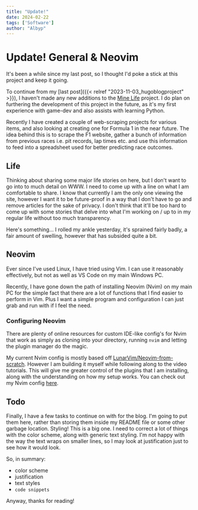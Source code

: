 ```yaml
---
title: "Update!"
date: 2024-02-22
tags: ['Software']
author: "Albyp"
---
```


# Update! General & Neovim 

It's been a while since my last post, so I thought I'd poke a stick at this project and keep it going.

To continue from my [last post]({{< relref "2023-11-03_hugoblogproject" >}}), I haven't made any new additions to the [Mine Life](https://github.com/albyp/mine-life) project. I do plan on furthering the development of this project in the future, as it's my first experience with game-dev and also assists with learning Python.

Recently I have created a couple of web-scraping projects for various items, and also looking at creating one for Formula 1 in the near future.
The idea behind this is to scrape the F1 website, gather a bunch of information from previous races i.e. pit records, lap times etc. and use this information to feed into a spreadsheet used for better predicting race outcomes.

## Life

Thinking about sharing some major life stories on here, but I don't want to go into to much detail on WWW.
I need to come up with a line on what I am comfortable to share. I know that currently I am the only one viewing the site, however I want it to be future-proof in a way that I don't have to go and remove articles for the sake of privacy.
I don't think that it'll be too hard to come up with some stories that delve into what I'm working on / up to in my regular life without too much transparency.

Here's something... I rolled my ankle yesterday, it's sprained fairly badly, a fair amount of swelling, however that has subsided quite a bit.

## Neovim

Ever since I've used Linux, I have tried using Vim.
I can use it reasonably effectively, but not as well as VS Code on my main Windows PC.

Recently, I have gone down the path of installing Neovim (Nvim) on my main PC for the simple fact that there are a lot of functions that I find easier to perform in Vim.
Plus I want a simple program and configuration I can just grab and run with if I feel the need.

### Configuring Neovim

There are plenty of online resources for custom IDE-like config's for Nvim that work as simply as cloning into your directory, running `nvim` and letting the plugin manager do the magic.

My current Nvim config is mostly based off [LunarVim/Neovim-from-scratch](https://github.com/LunarVim/Neovim-from-scratch).
However I am building it myself while following along to the video tutorials.
This will give me greater control of the plugins that I am installing, along with the understanding on how my setup works.
You can check out my Nvim config [here](https://github.com/albyp/nvim-config).

## Todo

Finally, I have a few tasks to continue on with for the blog.
I'm going to put them here, rather than storing them inside my README file or some other garbage location.
Styling! This is a big one. I need to correct a lot of things with the color scheme, along with generic text styling.
I'm not happy with the way the text wraps on smaller lines, so I may look at justification just to see how it would look.

So, in summary:
- color scheme
- justification
- text styles 
- `code snippets`

Anyway, thanks for reading!
